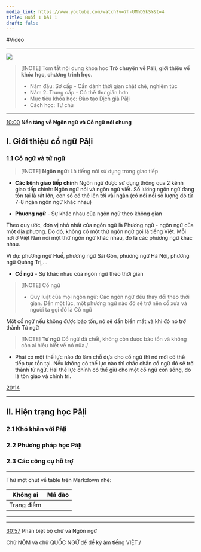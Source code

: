 ```yaml
---
media_link: https://www.youtube.com/watch?v=7h-UMhD5kSY&t=4
title: Buổi 1 bài 1
draft: false
---
```

#Video

---
![](https://www.youtube.com/watch?v=7h-UMhD5kSY&t=4)



> [!NOTE] Tóm tắt nội dung khóa học
> **Trò chuyện về Pāḷi, giới thiệu về khóa học, chương trình học.** 
> - Năm đầu: Sơ cấp - Cần dành thời gian chặt chẽ, nghiêm túc
> - Năm 2: Trung cấp - Có thể thư giãn hơn
> - Mục tiêu khóa học: Đào tạo Dịch giả Pāḷi
> - Cách học: Tự chủ

---
[10:00](https://www.youtube.com/watch?t=600&v=7h-UMhD5kSY)
**Nền tảng về Ngôn ngữ và Cổ ngữ nói chung**

## I. Giới thiệu cổ ngữ Pāḷi

### 1.1 Cổ ngữ và tử ngữ

> [!NOTE] **Ngôn ngữ:**
> Là tiếng nói sử dụng trong giao tiếp

- **Các kênh giao tiếp chính**
Ngôn ngữ được sử dụng thông qua 2 kênh giao tiếp chính: Ngôn ngữ nói và ngôn ngữ viết. Số lương ngôn ngữ đang tồn tại là rất lớn, con số có thể lên tới vài ngàn (có nới nói số lượng đó từ 7-8 ngàn ngôn ngữ khác nhau)

- **Phương ngữ** - Sự khác nhau của ngôn ngữ theo không gian

Theo quy ước, đơn vị nhỏ nhất của ngôn ngữ là Phương ngữ - ngôn ngữ của một địa phương.
Do đó, không có một thứ ngôn ngữ gọi là tiếng Việt. Mỗi nơi ở Việt Nan nói một thứ ngôn ngữ khác nhau, đó là các phương ngữ khác nhau.

Ví dụ: phương ngữ Huế, phương ngữ Sài Gòn, phương ngữ Hà Nội, phương ngữ Quảng Trị,...

- **Cổ ngữ** - Sự khác nhau của ngôn ngữ theo thời gian

> [!NOTE] Cổ ngữ
> - Quy luật của mọi ngôn ngữ: Các ngôn ngữ đều thay đổi theo thời gian. Đến một lúc, một phương ngữ nào đó sẽ trở nên cổ xưa và người ta gọi đó là Cổ ngữ

Một cổ ngữ nếu không được bảo tồn, nó sẽ dần biến mất và khi đó nó trở thành Tử ngữ


> [!NOTE] **Tử ngữ**
> Cổ ngữ đã chết, không còn được bảo tồn và không còn ai hiểu biết về nó nữa./

 - Phải có một thế lực nào đó làm chỗ dựa cho cổ ngữ thì nó mới có thể tiếp tục tồn tại. Nếu không có thế lực nào thì chắc chắn cổ ngữ đó sẽ trở thành tử ngữ. Hai thế lực chính có thể giữ cho một cổ ngữ còn sống, đó là tôn giáo và chính trị. 

[20:14](https://www.youtube.com/watch?t=1214&v=7h-UMhD5kSY)



---
## II. Hiện trạng học Pāḷi
### 2.1 Khó khăn với Pāḷi
### 2.2 Phương pháp học Pāḷi

### 2.3 Các công cụ hỗ trợ


---
Thử một chút về table trên Markdown nhé:

| Không ai   | Má đào |
| ---------- | ------ |
| Trang điểm |        |






---

---
[30:57](https://www.youtube.com/watch?t=1857&v=7h-UMhD5kSY)
Phân biệt bộ chữ và Ngôn ngữ

Chữ NÔM và chữ QUỐC NGỮ để để ký âm tiếng VIỆT./
